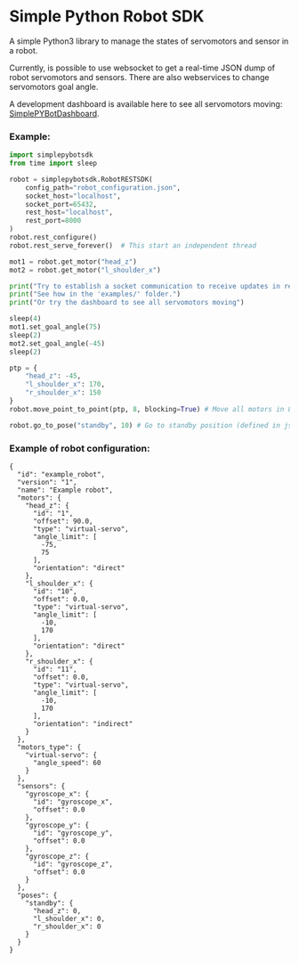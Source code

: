 # Simple Python Robot SDK

A simple Python3 library to manage the states of servomotors and sensor in a robot.

Currently, is possible to use websocket to get a real-time JSON dump of robot servomotors and sensors.
There are also webservices to change servomotors goal angle.

A development dashboard is available here to see all servomotors moving: 
[SimplePYBotDashboard](https://github.com/vellons/SimplePYBotDashboard).


### Example:

```python
import simplepybotsdk
from time import sleep

robot = simplepybotsdk.RobotRESTSDK(
    config_path="robot_configuration.json",
    socket_host="localhost",
    socket_port=65432,
    rest_host="localhost",
    rest_port=8000
)
robot.rest_configure()
robot.rest_serve_forever()  # This start an independent thread 

mot1 = robot.get_motor("head_z")
mot2 = robot.get_motor("l_shoulder_x")

print("Try to establish a socket communication to receive updates in real-time")
print("See how in the 'examples/' folder.")
print("Or try the dashboard to see all servomotors moving")

sleep(4)
mot1.set_goal_angle(75)
sleep(2)
mot2.set_goal_angle(-45)
sleep(2)

ptp = {
    "head_z": -45,
    "l_shoulder_x": 170,
    "r_shoulder_x": 150
}
robot.move_point_to_point(ptp, 8, blocking=True) # Move all motors in 8 seconds

robot.go_to_pose("standby", 10) # Go to standby position (defined in json conf file)
```

### Example of robot configuration:

```
{
  "id": "example_robot",
  "version": "1",
  "name": "Example robot",
  "motors": {
    "head_z": {
      "id": "1",
      "offset": 90.0,
      "type": "virtual-servo",
      "angle_limit": [
        -75,
        75
      ],
      "orientation": "direct"
    },
    "l_shoulder_x": {
      "id": "10",
      "offset": 0.0,
      "type": "virtual-servo",
      "angle_limit": [
        -10,
        170
      ],
      "orientation": "direct"
    },
    "r_shoulder_x": {
      "id": "11",
      "offset": 0.0,
      "type": "virtual-servo",
      "angle_limit": [
        -10,
        170
      ],
      "orientation": "indirect"
    }
  },
  "motors_type": {
    "virtual-servo": {
      "angle_speed": 60
    }
  },
  "sensors": {
    "gyroscope_x": {
      "id": "gyroscope_x",
      "offset": 0.0
    },
    "gyroscope_y": {
      "id": "gyroscope_y",
      "offset": 0.0
    },
    "gyroscope_z": {
      "id": "gyroscope_z",
      "offset": 0.0
    }
  },
  "poses": {
    "standby": {
      "head_z": 0,
      "l_shoulder_x": 0,
      "r_shoulder_x": 0
    }
  }
}
```
